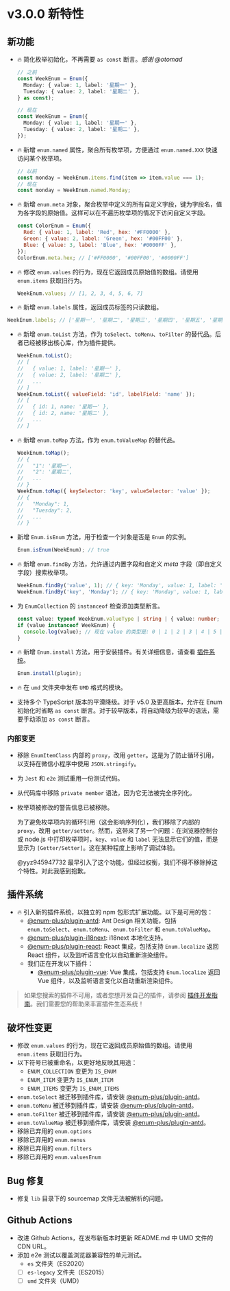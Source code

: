 # v3.0.0 新特性

## 新功能

- 🔥 简化枚举初始化，不再需要 `as const` 断言。_感谢 @otomad_

  ```ts
  // 之前
  const WeekEnum = Enum({
    Monday: { value: 1, label: '星期一' },
    Tuesday: { value: 2, label: '星期二' },
  } as const);

  // 现在
  const WeekEnum = Enum({
    Monday: { value: 1, label: '星期一' },
    Tuesday: { value: 2, label: '星期二' },
  });
  ```

- 🔥 新增 `enum.named` 属性，聚合所有枚举项，方便通过 `enum.named.XXX` 快速访问某个枚举项。

  ```js
  // 以前
  const monday = WeekEnum.items.find(item => item.value === 1);
  // 现在
  const monday = WeekEnum.named.Monday;
  ```

- 🔥 新增 `enum.meta` 对象，聚合枚举中定义的所有自定义字段，键为字段名，值为各字段的原始值。这样可以在不遍历枚举项的情况下访问自定义字段。

  ```js
  const ColorEnum = Enum({
    Red: { value: 1, label: 'Red', hex: '#FF0000' },
    Green: { value: 2, label: 'Green', hex: '#00FF00' },
    Blue: { value: 3, label: 'Blue', hex: '#0000FF' },
  });
  ColorEnum.meta.hex; // ['#FF0000', '#00FF00', '#0000FF']
  ```

- 🔥 修改 `enum.values` 的行为，现在它返回成员原始值的数组。请使用 `enum.items` 获取旧行为。

  ```js
  WeekEnum.values; // [1, 2, 3, 4, 5, 6, 7]
  ```

- 🔥 新增 `enum.labels` 属性，返回成员标签的只读数组。

```js
WeekEnum.labels; // ['星期一', '星期二', '星期三', '星期四', '星期五', '星期六', '星期天']
```

- 🔥 新增 `enum.toList` 方法，作为 `toSelect`、`toMenu`、`toFilter` 的替代品。后者已经被移出核心库，作为插件提供。

  ```js
  WeekEnum.toList();
  // [
  //   { value: 1, label: '星期一' },
  //   { value: 2, label: '星期二' },
  //   ...
  // ]
  WeekEnum.toList({ valueField: 'id', labelField: 'name' });
  // [
  //   { id: 1, name: '星期一' },
  //   { id: 2, name: '星期二' },
  //   ...
  // ]
  ```

- 🔥 新增 `enum.toMap` 方法，作为 `enum.toValueMap` 的替代品。

  ```js
  WeekEnum.toMap();
  // {
  //   "1": '星期一',
  //   "2": '星期二',
  //   ...
  // }
  WeekEnum.toMap({ keySelector: 'key', valueSelector: 'value' });
  // {
  //   "Monday": 1,
  //   "Tuesday": 2,
  //   ...
  // }
  ```

- 新增 `Enum.isEnum` 方法，用于检查一个对象是否是 `Enum` 的实例。

  ```js
  Enum.isEnum(WeekEnum); // true
  ```

- 🔥 新增 `enum.findBy` 方法，允许通过内置字段和自定义 _meta_ 字段（即自定义字段）搜索枚举项。

  ```js
  WeekEnum.findBy('value', 1); // { key: 'Monday', value: 1, label: '星期一' }
  WeekEnum.findBy('key', 'Monday'); // { key: 'Monday', value: 1, label: '星期一' }
  ```

- 为 `EnumCollection` 的 `instanceof` 检查添加类型断言。

  ```ts
  const value: typeof WeekEnum.valueType | string | { value: number; name: string };
  if (value instanceof WeekEnum) {
    console.log(value); // 现在 value 的类型是: 0 | 1 | 2 | 3 | 4 | 5 | 6
  }
  ```

- 🔥 新增 `Enum.install` 方法，用于安装插件。有关详细信息，请查看 [插件系统](#插件系统)。

  ```ts
  Enum.install(plugin);
  ```

- 🔥 在 `umd` 文件夹中发布 `UMD` 格式的模块。
- 支持多个 TypeScript 版本的平滑降级。对于 v5.0 及更高版本，允许在 Enum 初始化时省略 `as const` 断言。对于较早版本，将自动降级为较早的语法，需要手动添加 `as const` 断言。

### 内部变更

- 移除 `EnumItemClass` 内部的 `proxy`，改用 `getter`。这是为了防止循环引用，以支持在微信小程序中使用 `JSON.stringify`。
- 为 `Jest` 和 `e2e` 测试重用一份测试代码。
- 从代码库中移除 `private member` 语法，因为它无法被完全序列化。
- 枚举项被修改的警告信息已被移除。

  为了避免枚举项内的循环引用（这会影响序列化），我们移除了内部的 `proxy`，改用 `getter/setter`。然而，这带来了另一个问题：在浏览器控制台或 node.js 中打印枚举项时，`key`、`value` 和 `label` 无法显示它们的值，而是显示为 `[Getter/Setter]`。这在某种程度上影响了调试体验。

  @yyz945947732 最早引入了这个功能，但经过权衡，我们不得不移除掉这个特性。对此我感到抱歉。

## 插件系统

- 🔥 引入新的插件系统，以独立的 npm 包形式扩展功能。以下是可用的包：
  - [@enum-plus/plugin-antd](https://github.com/shijistar/enum-plus/tree/master/packages/plugin-antd): Ant Design 相关功能，包括 `enum.toSelect`、`enum.toMenu`、`enum.toFilter` 和 `enum.toValueMap`。
  - [@enum-plus/plugin-i18next](https://github.com/shijistar/enum-plus/tree/master/packages/plugin-i18next): i18next 本地化支持。
  - [@enum-plus/plugin-react](https://github.com/shijistar/enum-plus/tree/master/packages/plugin-react): React 集成，包括支持 `Enum.localize` 返回 React 组件，以及监听语言变化以自动重新渲染组件。
  - 我们正在开发以下插件：
    - [@enum-plus/plugin-vue](https://github.com/shijistar/enum-plus/tree/master/packages/plugin-vue): Vue 集成，包括支持 `Enum.localize` 返回 Vue 组件，以及监听语言变化以自动重新渲染组件。

> 如果您搜索的插件不可用，或者您想开发自己的插件，请参阅 [插件开发指南](./plugin-development.md)。我们需要您的帮助来丰富插件生态系统！

## 破坏性变更

- 修改 `enum.values` 的行为，现在它返回成员原始值的数组。请使用 `enum.items` 获取旧行为。
- 以下符号已被重命名，以更好地反映其用途：
  - `ENUM_COLLECTION` 变更为 `IS_ENUM`
  - `ENUM_ITEM` 变更为 `IS_ENUM_ITEM`
  - `ENUM_ITEMS` 变更为 `IS_ENUM_ITEMS`
- `enum.toSelect` 被迁移到插件库，请安装 [@enum-plus/plugin-antd](https://www.npmjs.com/package/@enum-plus/plugin-antd)。
- `enum.toMenu` 被迁移到插件库，请安装 [@enum-plus/plugin-antd](https://www.npmjs.com/package/@enum-plus/plugin-antd)。
- `enum.toFilter` 被迁移到插件库，请安装 [@enum-plus/plugin-antd](https://www.npmjs.com/package/@enum-plus/plugin-antd)。
- `enum.toValueMap` 被迁移到插件库，请安装 [@enum-plus/plugin-antd](https://www.npmjs.com/package/@enum-plus/plugin-antd)。
- 移除已弃用的 `enum.options`
- 移除已弃用的 `enum.menus`
- 移除已弃用的 `enum.filters`
- 移除已弃用的 `enum.valuesEnum`

## Bug 修复

- 修复 `lib` 目录下的 sourcemap 文件无法被解析的问题。

## Github Actions

- 改进 Github Actions，在发布新版本时更新 README.md 中 UMD 文件的 CDN URL。
- 添加 e2e 测试以覆盖浏览器兼容性的单元测试。
  - `es` 文件夹（ES2020）
  - [ ] `es-legacy` 文件夹（ES2015）
  - [ ] `umd` 文件夹（UMD）
